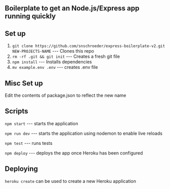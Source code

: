 ## Boilerplate to get an Node.js/Express app running quickly

## Set up

1. `git clone https://github.com/snschroeder/express-boilerplate-v2.git NEW-PROJECTS-NAME` --- Clones this repo
2. `rm -rf .git && git init` --- Creates a fresh git file
3. `npm install` --- Installs dependencies
4. `mv example.env .env` --- creates .env file

## Misc Set up

Edit the contents of package.json to reflect the new name

## Scripts

`npm start` --- starts the application

`npm run dev` --- starts the application using nodemon to enable live reloads

`npm test` --- runs tests

`npm deploy` --- deploys the app once Heroku has been configured

## Deploying

`heroku create` can be used to create a new Heroku application
